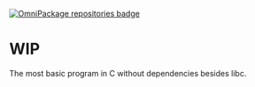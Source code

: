 [![OmniPackage repositories badge](https://repositories.omnipackage.org/oleg/examples-c-makefile/examples-c-makefile.svg)](https://web.omnipackage.org/oleg/examples-c-makefile/install)

# WIP

The most basic program in C without dependencies besides libc.
